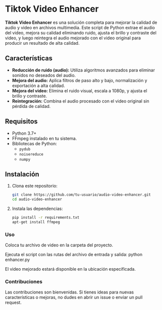 # Tiktok Video Enhancer

**Tiktok Video Enhancer** es una solución completa para mejorar la calidad de audio y video en archivos multimedia. Este script de Python extrae el audio del video, mejora su calidad eliminando ruido, ajusta el brillo y contraste del video, y luego reintegra el audio mejorado con el video original para producir un resultado de alta calidad.

## Características

- **Reducción de ruido (audio):** Utiliza algoritmos avanzados para eliminar sonidos no deseados del audio.
- **Mejora del audio:** Aplica filtros de paso alto y bajo, normalización y exportación a alta calidad.
- **Mejora del video:** Elimina el ruido visual, escala a 1080p, y ajusta el brillo y contraste.
- **Reintegración:** Combina el audio procesado con el video original sin pérdida de calidad.

## Requisitos

- Python 3.7+
- FFmpeg instalado en tu sistema.
- Bibliotecas de Python:
  - `pydub`
  - `noisereduce`
  - `numpy`

## Instalación

1. Clona este repositorio:
   ```bash
   git clone https://github.com/tu-usuario/audio-video-enhancer.git
   cd audio-video-enhancer
   
2. Instala las dependencias:

   ```bash
   pip install -r requirements.txt
   apt-get install ffmpeg

### Uso
Coloca tu archivo de video en la carpeta del proyecto.

Ejecuta el script con las rutas del archivo de entrada y salida:
python enhancer.py

El video mejorado estará disponible en la ubicación especificada.

### Contribuciones
Las contribuciones son bienvenidas. Si tienes ideas para nuevas características o mejoras, no dudes en abrir un issue o enviar un pull request.


